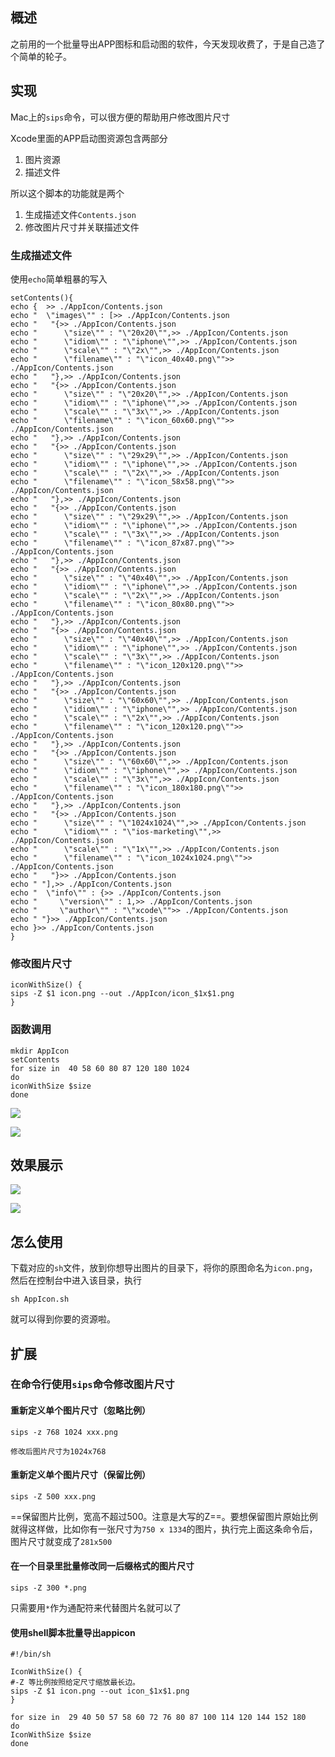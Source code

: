 ## 概述
之前用的一个批量导出APP图标和启动图的软件，今天发现收费了，于是自己造了个简单的轮子。

## 实现
Mac上的`sips`命令，可以很方便的帮助用户修改图片尺寸

Xcode里面的APP启动图资源包含两部分
1. 图片资源
2. 描述文件

所以这个脚本的功能就是两个
1. 生成描述文件`Contents.json`
2. 修改图片尺寸并关联描述文件

### 生成描述文件
使用`echo`简单粗暴的写入
```
setContents(){
echo {  >> ./AppIcon/Contents.json
echo "  \"images\"" : [>> ./AppIcon/Contents.json
echo "   "{>> ./AppIcon/Contents.json
echo "      \"size\"" : "\"20x20\"",>> ./AppIcon/Contents.json
echo "      \"idiom\"" : "\"iphone\"",>> ./AppIcon/Contents.json
echo "      \"scale\"" : "\"2x\"",>> ./AppIcon/Contents.json
echo "      \"filename\"" : "\"icon_40x40.png\"">> ./AppIcon/Contents.json
echo "   "},>> ./AppIcon/Contents.json
echo "   "{>> ./AppIcon/Contents.json
echo "      \"size\"" : "\"20x20\"",>> ./AppIcon/Contents.json
echo "      \"idiom\"" : "\"iphone\"",>> ./AppIcon/Contents.json
echo "      \"scale\"" : "\"3x\"",>> ./AppIcon/Contents.json
echo "      \"filename\"" : "\"icon_60x60.png\"">> ./AppIcon/Contents.json
echo "   "},>> ./AppIcon/Contents.json
echo "   "{>> ./AppIcon/Contents.json
echo "      \"size\"" : "\"29x29\"",>> ./AppIcon/Contents.json
echo "      \"idiom\"" : "\"iphone\"",>> ./AppIcon/Contents.json
echo "      \"scale\"" : "\"2x\"",>> ./AppIcon/Contents.json
echo "      \"filename\"" : "\"icon_58x58.png\"">> ./AppIcon/Contents.json
echo "   "},>> ./AppIcon/Contents.json
echo "   "{>> ./AppIcon/Contents.json
echo "      \"size\"" : "\"29x29\"",>> ./AppIcon/Contents.json
echo "      \"idiom\"" : "\"iphone\"",>> ./AppIcon/Contents.json
echo "      \"scale\"" : "\"3x\"",>> ./AppIcon/Contents.json
echo "      \"filename\"" : "\"icon_87x87.png\"">> ./AppIcon/Contents.json
echo "   "},>> ./AppIcon/Contents.json
echo "   "{>> ./AppIcon/Contents.json
echo "      \"size\"" : "\"40x40\"",>> ./AppIcon/Contents.json
echo "      \"idiom\"" : "\"iphone\"",>> ./AppIcon/Contents.json
echo "      \"scale\"" : "\"2x\"",>> ./AppIcon/Contents.json
echo "      \"filename\"" : "\"icon_80x80.png\"">> ./AppIcon/Contents.json
echo "   "},>> ./AppIcon/Contents.json
echo "   "{>> ./AppIcon/Contents.json
echo "      \"size\"" : "\"40x40\"",>> ./AppIcon/Contents.json
echo "      \"idiom\"" : "\"iphone\"",>> ./AppIcon/Contents.json
echo "      \"scale\"" : "\"3x\"",>> ./AppIcon/Contents.json
echo "      \"filename\"" : "\"icon_120x120.png\"">> ./AppIcon/Contents.json
echo "   "},>> ./AppIcon/Contents.json
echo "   "{>> ./AppIcon/Contents.json
echo "      \"size\"" : "\"60x60\"",>> ./AppIcon/Contents.json
echo "      \"idiom\"" : "\"iphone\"",>> ./AppIcon/Contents.json
echo "      \"scale\"" : "\"2x\"",>> ./AppIcon/Contents.json
echo "      \"filename\"" : "\"icon_120x120.png\"">> ./AppIcon/Contents.json
echo "   "},>> ./AppIcon/Contents.json
echo "   "{>> ./AppIcon/Contents.json
echo "      \"size\"" : "\"60x60\"",>> ./AppIcon/Contents.json
echo "      \"idiom\"" : "\"iphone\"",>> ./AppIcon/Contents.json
echo "      \"scale\"" : "\"3x\"",>> ./AppIcon/Contents.json
echo "      \"filename\"" : "\"icon_180x180.png\"">> ./AppIcon/Contents.json
echo "   "},>> ./AppIcon/Contents.json
echo "   "{>> ./AppIcon/Contents.json
echo "      \"size\"" : "\"1024x1024\"",>> ./AppIcon/Contents.json
echo "      \"idiom\"" : "\"ios-marketing\"",>> ./AppIcon/Contents.json
echo "      \"scale\"" : "\"1x\"",>> ./AppIcon/Contents.json
echo "      \"filename\"" : "\"icon_1024x1024.png\"">> ./AppIcon/Contents.json
echo "   "}>> ./AppIcon/Contents.json
echo " "],>> ./AppIcon/Contents.json
echo "  \"info\"" : {>> ./AppIcon/Contents.json
echo "     \"version\"" : 1,>> ./AppIcon/Contents.json
echo "     \"author\"" : "\"xcode\"">> ./AppIcon/Contents.json
echo " "}>> ./AppIcon/Contents.json
echo }>> ./AppIcon/Contents.json
}
```

### 修改图片尺寸
```
iconWithSize() {
sips -Z $1 icon.png --out ./AppIcon/icon_$1x$1.png
}
```

### 函数调用
```
mkdir AppIcon
setContents
for size in  40 58 60 80 87 120 180 1024
do
iconWithSize $size
done
```

![](http://ouem5hcj9.bkt.clouddn.com/AppIcon2.png)

![](http://ouem5hcj9.bkt.clouddn.com/AppIcon3.png)

## 效果展示
![](http://ouem5hcj9.bkt.clouddn.com/AppIcon.png)

![](http://ouem5hcj9.bkt.clouddn.com/LaunchImage.png)

## 怎么使用
下载对应的`sh`文件，放到你想导出图片的目录下，将你的原图命名为`icon.png`，然后在控制台中进入该目录，执行
```
sh AppIcon.sh
```

就可以得到你要的资源啦。

## 扩展
### 在命令行使用`sips`命令修改图片尺寸
#### 重新定义单个图片尺寸（忽略比例）
```
sips -z 768 1024 xxx.png

修改后图片尺寸为1024x768
```

#### 重新定义单个图片尺寸（保留比例）
```
sips -Z 500 xxx.png
```
==保留图片比例，宽高不超过500。注意是大写的Z==。要想保留图片原始比例就得这样做，比如你有一张尺寸为`750 x 1334`的图片，执行完上面这条命令后，图片尺寸就变成了`281x500`

#### 在一个目录里批量修改同一后缀格式的图片尺寸
```
sips -Z 300 *.png
```
只需要用`*`作为通配符来代替图片名就可以了

#### 使用shell脚本批量导出appicon
```
#!/bin/sh

IconWithSize() {
#-Z 等比例按照给定尺寸缩放最长边。
sips -Z $1 icon.png --out icon_$1x$1.png
}

for size in  29 40 50 57 58 60 72 76 80 87 100 114 120 144 152 180
do
IconWithSize $size
done
```
